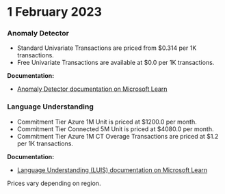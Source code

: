 # 1 February 2023

### Anomaly Detector

- Standard Univariate Transactions are priced from $0.314 per 1K transactions.
- Free Univariate Transactions are available at $0.0 per 1K transactions.

**Documentation:**
- [Anomaly Detector documentation on Microsoft Learn](https://learn.microsoft.com/en-us/azure/ai-services/anomaly-detector/)

### Language Understanding

- Commitment Tier Azure 1M Unit is priced at $1200.0 per month.
- Commitment Tier Connected 5M Unit is priced at $4080.0 per month.
- Commitment Tier Azure 1M CT Overage Transactions are priced at $1.2 per 1K transactions.

**Documentation:**
- [Language Understanding (LUIS) documentation on Microsoft Learn](https://learn.microsoft.com/en-us/azure/ai-services/luis/)

Prices vary depending on region.